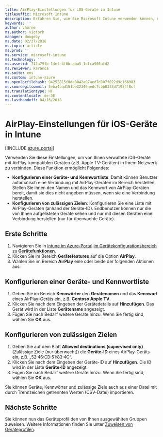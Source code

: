 ```yaml
---
title: AirPlay-Einstellungen für iOS-Geräte in Intune
titlesuffix: Microsoft Intune
description: Erfahren Sie, wie Sie Microsoft Intune verwenden können, um iOS-Geräte automatisch mit AirPlay-kompatiblen Geräten zu verbinden.
keywords: ''
author: vhorne
ms.author: victorh
manager: dougeby
ms.date: 02/27/2018
ms.topic: article
ms.prod: ''
ms.service: microsoft-intune
ms.technology: ''
ms.assetid: 712a79fb-14ef-4f6b-aba5-1dfca900afd2
ms.reviewer: karanda
ms.suite: ems
ms.custom: intune-azure
ms.openlocfilehash: 94252815f0da8042a97aed7d807f022d9c166983
ms.sourcegitcommit: 5eba4bad151be32346aedc7cbb0333d71934f8cf
ms.translationtype: HT
ms.contentlocale: de-DE
ms.lasthandoff: 04/16/2018
---
```

# <a name="intune-airplay-settings-for-ios-devices"></a>AirPlay-Einstellungen für iOS-Geräte in Intune

[!INCLUDE [azure_portal](./includes/azure_portal.md)]

Verwenden Sie diese Einstellungen, um von Ihnen verwaltete iOS-Geräte mit AirPlay-kompatiblen Geräten (z.B. Apple TV-Geräten) in Ihrem Netzwerk zu verbinden.
Diese Funktion ermöglicht Folgendes:

- **Konfigurieren einer Geräte- und Kennwortliste**: Damit können Benutzer automatisch eine Verbindung mit AirPlay-Geräten im Bereich herstellen. Stellen Sie ihnen den Namen und das Kennwort von AirPlay-Geräten bereit, damit sie dies nicht angeben müssen, wenn sie eine Verbindung herstellen.
- **Konfigurieren von zulässigen Zielen**: Konfigurieren Sie eine Liste mit AirPlay-Geräten (anhand der Geräte-ID). Endbenutzer können nur die von Ihnen aufgelisteten Geräte sehen und nur mit diesen Geräten eine Verbindung herstellen (nur für überwachte Geräte).

## <a name="get-started"></a>Erste Schritte

1. Navigieren Sie in [Intune im Azure-Portal](https://portal.azure.com) [im Gerätekonfigurationsbereich zu **Gerätefunktionen**](device-features-configure.md). 
1. Klicken Sie im Bereich **Gerätefeatures** auf die Option **AirPlay**.
2. Wählen Sie im Bereich **AirPlay** eine oder beide der folgenden Aktionen aus:

## <a name="configure-a-device-and-password-list"></a>Konfigurieren einer Geräte- und Kennwortliste

1. Geben Sie im Bereich **Kennwörter** den **Gerätenamen** und das **Kennwort** eines AirPlay-Geräts ein, z.B. **Contoso Apple TV**.
2. Klicken Sie nach dem Eingeben der Gerätedetails auf **Hinzufügen**. Das Gerät wird in der Liste **Gerätename** angezeigt.
3. Fügen Sie nach Bedarf weitere Geräte hinzu. Wenn Sie fertig sind, wählen Sie **OK** aus.


## <a name="configure-allowed-destinations"></a>Konfigurieren von zulässigen Zielen

1. Geben Sie auf dem Blatt **Allowed destinations (supervised only)** (Zulässige Ziele (nur überwacht)) die **Geräte-ID** eines AirPlay-Geräts ein, z.B. „52:46:CD:51:83:4C“.
2. Klicken Sie nach dem Eingeben der Geräte-ID auf **Hinzufügen**. Die ID wird in der Liste **Geräte-ID** angezeigt.
3. Fügen Sie nach Bedarf weitere Geräte hinzu. Wenn Sie fertig sind, wählen Sie **OK** aus.

Sie können Geräte, Kennwörter und zulässige Ziele auch aus einer Datei mit durch Trennzeichen getrennten Werten (CSV-Datei) importieren.


## <a name="next-steps"></a>Nächste Schritte

Sie können nun das Geräteprofil den von Ihnen ausgewählten Gruppen zuweisen. Weitere Informationen finden Sie unter [Zuweisen von Geräteprofilen](device-profile-assign.md).

